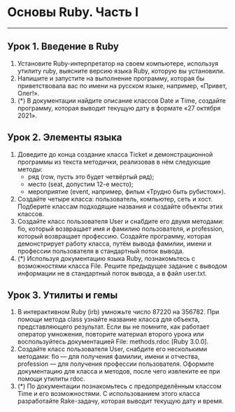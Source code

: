# Основы Ruby. Часть I
---
## Урок 1. Введение в Ruby
1. Установите Ruby-интерпретатор на своем компьютере, используя утилиту ruby, выясните
версию языка Ruby, которую вы установили.
2. Напишите и запустите на выполнение программу, которая бы приветствовала вас по имени на
русском языке, например, «Привет, Олег!».
3. (*) В документации найдите описание классов Date и Time, создайте программу, которая
выводит текущую дату в формате «27 октября 2021».
## Урок 2. Элементы языка
1. Доведите до конца создание класса Ticket и демонстрационной программы из текста
методички, реализовав в нём следующие методы:
   * ряд (row, пусть это будет четвёртый ряд);
   * место (seat, допустим 12-е место);
   * мероприятие (event, например, фильм «Трудно быть рубистом»).
2. Создайте четыре класса: пользователь, компьютер, сеть и хост. Подберите классам
подходящие названия и создайте объекты этих классов.
3. Создайте класс пользователя User и снабдите его двумя методами: fio, который возвращает
имя и фамилию пользователя, и profession, который возвращает профессию. Создайте
программу, которая демонстрирует работу класса, путём вывода фамилии, имени и
профессии пользователя в стандартный поток вывода.
4. (*) Используя документацию языка Ruby, познакомьтесь с возможностями класса File. Решите
предыдущее задание с выводом информации не в стандартный поток вывода, а в файл
user.txt.
## Урок 3. Утилиты и гемы
1. В интерактивном Ruby (irb) умножьте число 87220 на 356782. При помощи метода class
узнайте название класса для объекта, представляющего результат. Если вы не помните, как
работает оператор умножения, повторите материал второго урока или воспользуйтесь
документацией File: methods.rdoc [Ruby 3.0.0].
2. Создайте класс пользователя User, снабдите его несколькими методами: fio — для получения
фамилии, имени и отчества, profession — для получения профессии пользователя. Оформите
документацию для класса и методов, после чего извлеките ее при помощи утилиты rdoc.
3. (*) По документации познакомьтесь с предопределённым классом Time и его возможностями.
С использованием этого класса разработайте Rake-задачу, которая выводит текущую дату и
время.

